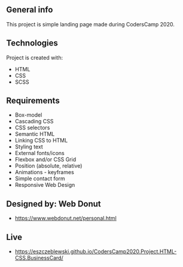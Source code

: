 ## General info
This project is simple landing page made during CodersCamp 2020.
	
## Technologies
Project is created with:
* HTML
* CSS
* SCSS

## Requirements
- Box-model
- Cascading CSS
- CSS selectors
- Semantic HTML
- Linking CSS to HTML
- Styling text
- External fonts/icons
- Flexbox and/or CSS Grid
- Position (absolute, relative)
- Animations - keyframes
- Simple contact form
- Responsive Web Design

## Designed by: Web Donut
* https://www.webdonut.net/personal.html

## Live 
* https://eszczeblewski.github.io/CodersCamp2020.Project.HTML-CSS.BusinessCard/
